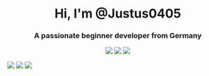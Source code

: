 <h1 align="center">Hi, I'm @Justus0405</h1>
<h3 align="center">A passionate beginner developer from Germany</h3>

<p align="center">
    <a href="https://discord.gg/https://discord.com/invite/E2Bp7GtcaA"><img src="https://img.shields.io/discord/1060607505186684978?logo=Discord&colorA=1e1e2e&colorB=a6e3a1&style=for-the-badge"></a>
    <a href="https://www.youtube.com/@justus0405"><img src="https://img.shields.io/youtube/channel/subscribers/UCPbXJwXY_8akXX_BzrChQWw?logo=Youtube&colorA=1e1e2e&colorB=f38ba8&style=for-the-badge"></a>
    <a href="https://www.curseforge.com/members/justus0405/projects"><img src="https://img.shields.io/curseforge/dt/787912?logo=Curseforge&colorA=1e1e2e&colorB=fab387&style=for-the-badge"></a>
</p>

<p align="left">
    <a href="https://github.com/Justus0405?tab=repositories"><img src="https://github-readme-stats.vercel.app/api?username=justus0405&show_icons=true&theme=catppuccin_mocha&locale=en&rank_icon=github"></a>
    <a href="https://github.com/Justus0405?tab=repositories"><img src="https://github-readme-streak-stats.herokuapp.com/?user=justus0405&theme=catppuccin_mocha"></a>
    <a href="https://github.com/Justus0405?tab=repositories"><img src="https://github-readme-stats.vercel.app/api/top-langs?username=justus0405&show_icons=true&theme=catppuccin_mocha&locale=en&layout=compact"></a>
</p>

